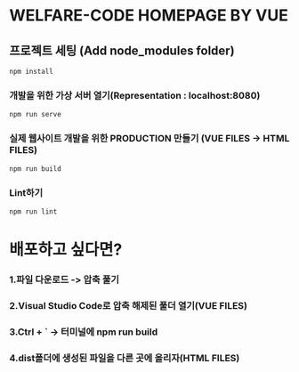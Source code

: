 # WELFARE-CODE HOMEPAGE BY VUE

## 프로젝트 세팅 (Add node_modules folder)
```
npm install
```

### 개발을 위한 가상 서버 열기(Representation : localhost:8080)
```
npm run serve
```

### 실제 웹사이트 개발을 위한 PRODUCTION 만들기 (VUE FILES -> HTML FILES)
```
npm run build
```

### Lint하기
```
npm run lint
```

# 배포하고 싶다면?

### 1.파일 다운로드 -> 압축 풀기

### 2.Visual Studio Code로 압축 해제된 풀더 열기(VUE FILES)

### 3.Ctrl + ` -> 터미널에 npm run build

### 4.dist폴더에 생성된 파일을 다른 곳에 올리자(HTML FILES)
